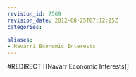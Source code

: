 ```yaml
---
revision_id: 7569
revision_date: 2012-08-25T07:12:25Z
categories:

aliases:
- Navarri_Economic_Interests
---
```


#REDIRECT [[Navarr Economic Interests]]
